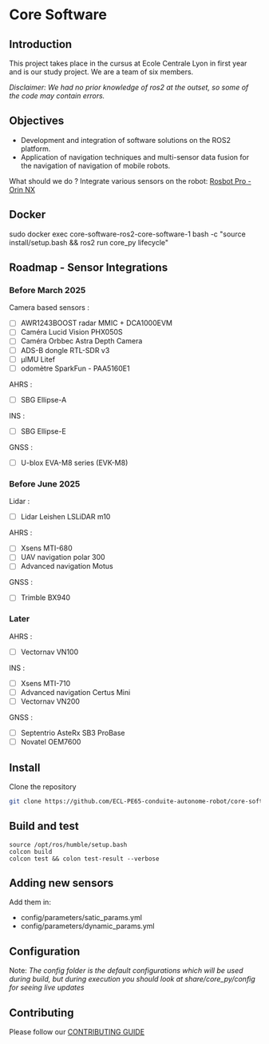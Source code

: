 # Core Software

## Introduction

This project takes place in the cursus at Ecole Centrale Lyon in first year and is our study project. We are a team of six members.

*Disclaimer: We had no prior knowledge of ros2 at the outset, so some of the code may contain errors.*

## Objectives

- Development and integration of software solutions on the ROS2 platform.
- Application of navigation techniques and multi-sensor data fusion for the navigation of
navigation of mobile robots.

What should we do ?
Integrate various sensors on the robot: [Rosbot Pro - Orin NX](https://eu.robotshop.com/fr/products/roboworks-rosbot-pro-orin-nx)

## Docker

sudo docker exec core-software-ros2-core-software-1 bash -c "source install/setup.bash && ros2 run core_py lifecycle"

## Roadmap - Sensor Integrations

### Before March 2025

Camera based sensors :
- [ ] AWR1243BOOST radar MMIC + DCA1000EVM
- [ ] Caméra Lucid Vision PHX050S
- [ ] Caméra Orbbec Astra Depth Camera
- [ ] ADS-B  dongle RTL-SDR v3
- [ ] µIMU Litef
- [ ] odomètre SparkFun - PAA5160E1

AHRS :
- [ ] SBG Ellipse-A

INS :
- [ ] SBG Ellipse-E 

GNSS :
- [ ] U-blox EVA-M8 series (EVK-M8)

### Before June 2025

Lidar :
- [ ] Lidar Leishen LSLiDAR m10

AHRS :
- [ ] Xsens MTI-680
- [ ] UAV navigation polar 300
- [ ] Advanced navigation Motus

GNSS :
- [ ] Trimble BX940

### Later

AHRS :
- [ ] Vectornav VN100

INS :
- [ ] Xsens MTI-710
- [ ] Advanced navigation Certus Mini
- [ ] Vectornav VN200

GNSS :
- [ ] Septentrio AsteRx SB3 ProBase
- [ ] Novatel OEM7600

## Install

Clone the repository
```bash
git clone https://github.com/ECL-PE65-conduite-autonome-robot/core-software.git
```

## Build and test

```
source /opt/ros/humble/setup.bash
colcon build
colcon test && colon test-result --verbose
```

## Adding new sensors

Add them in:
- config/parameters/satic_params.yml
- config/parameters/dynamic_params.yml

## Configuration

Note: *The config folder is the default configurations which will be used during build, but during execution you should look at share/core_py/config for seeing live updates*


## Contributing

Please follow our [CONTRIBUTING GUIDE](CONTRIBUTING.md)